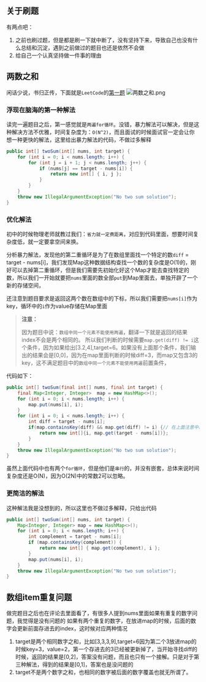 ## 关于刷题
有两点吧：
1. 之前也刷过题，但是都是刷一下就中断了，没有坚持下来，导致自己也没有什么总结和沉淀，遇到之前做过的题目也还是依然不会做
2. 给自己一个认真坚持做一件事的理由

## 两数之和
闲话少说，书归正传，下面就是`LeetCode`的[第一题](https://leetcode-cn.com/problems/two-sum/)
![两数之和.png](https://s1.ax1x.com/2020/08/16/dEUQV1.png)

### 浮现在脑海的第一种解法
读完一遍题目之后，第一感觉就是`两遍for循环`。没错，暴力解法可以解决，但是这种解决方法不优雅，时间复杂度为：`O(N^2)`，而且面试的时候面试官一定会让你想一种更快的解法，这里给出暴力解法的代码，不做过多解释
```java
public int[] twoSum(int[] nums, int target) {
    for (int i = 0; i < nums.length; i++) {
        for (int j = i + 1; j < nums.length; j++) {
            if (nums[j] == target - nums[i]) {
                return new int[] { i, j };
            }
        }
    }
    throw new IllegalArgumentException("No two sum solution");
}
```
### 优化解法
初中的时候物理老师就教过我们：`省力就一定费距离`，对应到代码里面，想要时间复杂度低，就一定要拿空间来换。

分析暴力解法，发现他的第二重循环是为了在数组里面找一个特定的数`diff` = target - nums[i]，我们发现Map这种数据结构查找一个数的复杂度是O(1)的，刚好可以去掉第二重循环，但是我们需要先初始化好这个Map才能去查找特定的数，所以我们一开始就要把`nums`里面的数全部`put`到Map里面去，单独开辟了一个新的存储空间，

还注意到题目要求是返回这两个数在数组中的下标，所以我们需要把`nums[i]`作为key，循环中的`i`作为value存储在Map里面

> **注意：**
> 
> 因为题目中说：`数组中同一个元素不能使用两遍`，翻译一下就是返回的结果index不会是两个相同的。
> 所以我们判断的时候需要`map.get(diff) != i`这个条件，因为如果给出[3.2,4],target=6。如果没有上面那个条件，我们输出的结果会是[0,0]，因为在map里面判断的时候diff=3，而map又包含3的key，这不满足题目中的`数组中同一个元素不能使用两遍`前置条件，

代码如下：
```java
public int[] twoSum(final int[] nums, final int target) {
    final Map<Integer, Integer>  map = new HashMap<>();
    for (int i = 0; i < nums.length; i++) {
        map.put(nums[i], i);
    }
    for (int i = 0; i < nums.length; i++) {
        int diff = target - nums[i];
        if(map.containsKey(diff) && map.get(diff) != i) {// 在上面注意中已解释
            return new int[]{i, map.get(target - nums[i])};
        }
    }
    throw new IllegalArgumentException("No two sum solution");
}  
```
虽然上面代码中也有两个`for循环`，但是他们是`串行`的，并没有嵌套，总体来说时间复杂度还是O(N)，因为O(2N)中的常数2可以忽略。

### 更简洁的解法
这种解法我是没想到的，所以这里也不做过多解释，只给出代码
```java
public int[] twoSum(int[] nums, int target) {
    Map<Integer, Integer> map = new HashMap<>();
    for (int i = 0; i < nums.length; i++) {
        int complement = target - nums[i];
        if (map.containsKey(complement)) {
            return new int[] { map.get(complement), i };
        }
        map.put(nums[i], i);
    }
    throw new IllegalArgumentException("No two sum solution");
}
```

## 数组item重复问题
做完题目之后也在评论去里面看了，有很多人提到nums里面如果有重复的数字问题，我觉得是没有问题的
如果有两个重复的数字，在放进map的时候，后面的数字会更新前面存进去的index，这时候对应两种情况
1. target是两个相同数字之和，比如[3,3,3,9],target=6因为第二个3放进map的时候key=3，value=2，第一个存进去的3已经被更新掉了，当开始寻找diff的时候，返回的结果是[0,2]，答案没有问题，而且也只有一个接解。只是对于第三种解法，得到的结果是[0,1]，答案也是没问题的
2. target不是两个数字之和，也相同的数字被后面的数字覆盖也就无所谓了。